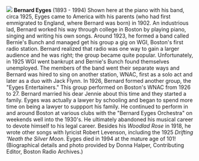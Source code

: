 ![](/beyges.jpg)
**Bernard Eyges** (1893 - 1994) Shown here at the piano with his band, circa 1925, Eyges came to America with his parents (who had first emmigrated to England, where Bernard was born) in 1902. An industrious lad, Bernard worked his way through college in Boston by playing piano, singing and writing his own songs. Around 1923, he formed a band called Bernie's Bunch and managed get his group a gig on WGI, Boston's first radio station. Bernard realized that radio was one way to gain a larger audience and he was right; the group became quite popular. Unfortunately, in 1925 WGI went bankrupt and Bernie's Bunch found themselves unemployed. The members of the band went their separate ways and Bernard was hired to sing on another station, WNAC, first as a solo act and later as a duo with Jack Flynn. In 1926, Bernard formed another group, the "Eyges Entertainers." This group performed on Boston's WNAC from 1926 to 27. Bernard married his dear Jennie about this time and they started a family. Eyges was actually a lawyer by schooling and began to spend more time on being a lawyer to suppport his family. He continued to perform in and around Boston at various clubs with the "Bernard Eyges Orchestra" on weekends well into the 1930's. He ultimately abandoned his musical career to devote himself to his legal career. Besides his *Woodlad Rose* in 1918, he wrote other songs with lyricist Robert Levenson, including the 1925 *Drifting 'Neath the Silver Moon*. Eyges died in 1994 at the mature age of 101! (Biographical details and photo provided by Donna Halper, Contributing Editor, Boston Radio Archives.)